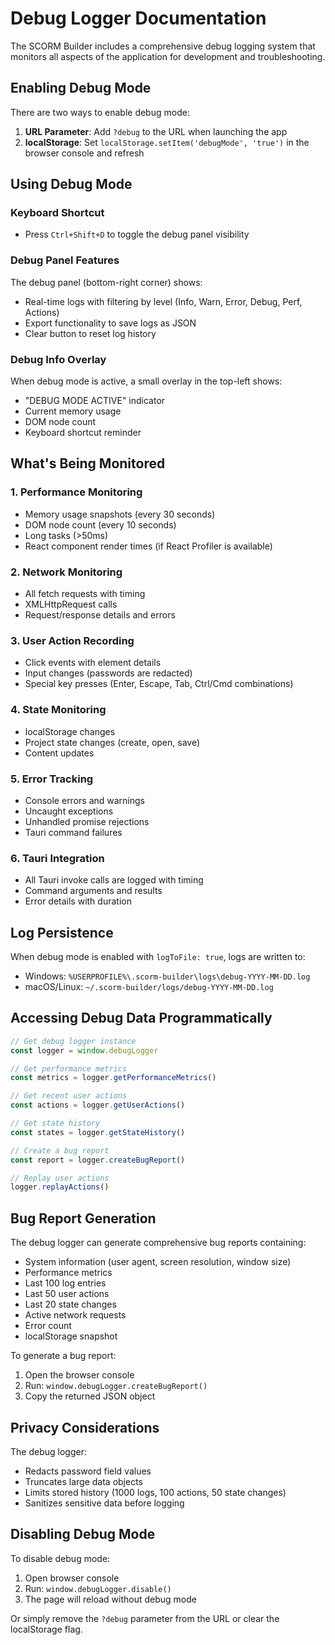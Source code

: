 # Debug Logger Documentation

The SCORM Builder includes a comprehensive debug logging system that monitors all aspects of the application for development and troubleshooting.

## Enabling Debug Mode

There are two ways to enable debug mode:

1. **URL Parameter**: Add `?debug` to the URL when launching the app
2. **localStorage**: Set `localStorage.setItem('debugMode', 'true')` in the browser console and refresh

## Using Debug Mode

### Keyboard Shortcut
- Press `Ctrl+Shift+D` to toggle the debug panel visibility

### Debug Panel Features
The debug panel (bottom-right corner) shows:
- Real-time logs with filtering by level (Info, Warn, Error, Debug, Perf, Actions)
- Export functionality to save logs as JSON
- Clear button to reset log history

### Debug Info Overlay
When debug mode is active, a small overlay in the top-left shows:
- "DEBUG MODE ACTIVE" indicator
- Current memory usage
- DOM node count
- Keyboard shortcut reminder

## What's Being Monitored

### 1. Performance Monitoring
- Memory usage snapshots (every 30 seconds)
- DOM node count (every 10 seconds)
- Long tasks (>50ms)
- React component render times (if React Profiler is available)

### 2. Network Monitoring
- All fetch requests with timing
- XMLHttpRequest calls
- Request/response details and errors

### 3. User Action Recording
- Click events with element details
- Input changes (passwords are redacted)
- Special key presses (Enter, Escape, Tab, Ctrl/Cmd combinations)

### 4. State Monitoring
- localStorage changes
- Project state changes (create, open, save)
- Content updates

### 5. Error Tracking
- Console errors and warnings
- Uncaught exceptions
- Unhandled promise rejections
- Tauri command failures

### 6. Tauri Integration
- All Tauri invoke calls are logged with timing
- Command arguments and results
- Error details with duration

## Log Persistence

When debug mode is enabled with `logToFile: true`, logs are written to:
- Windows: `%USERPROFILE%\.scorm-builder\logs\debug-YYYY-MM-DD.log`
- macOS/Linux: `~/.scorm-builder/logs/debug-YYYY-MM-DD.log`

## Accessing Debug Data Programmatically

```javascript
// Get debug logger instance
const logger = window.debugLogger

// Get performance metrics
const metrics = logger.getPerformanceMetrics()

// Get recent user actions
const actions = logger.getUserActions()

// Get state history
const states = logger.getStateHistory()

// Create a bug report
const report = logger.createBugReport()

// Replay user actions
logger.replayActions()
```

## Bug Report Generation

The debug logger can generate comprehensive bug reports containing:
- System information (user agent, screen resolution, window size)
- Performance metrics
- Last 100 log entries
- Last 50 user actions
- Last 20 state changes
- Active network requests
- Error count
- localStorage snapshot

To generate a bug report:
1. Open the browser console
2. Run: `window.debugLogger.createBugReport()`
3. Copy the returned JSON object

## Privacy Considerations

The debug logger:
- Redacts password field values
- Truncates large data objects
- Limits stored history (1000 logs, 100 actions, 50 state changes)
- Sanitizes sensitive data before logging

## Disabling Debug Mode

To disable debug mode:
1. Open browser console
2. Run: `window.debugLogger.disable()`
3. The page will reload without debug mode

Or simply remove the `?debug` parameter from the URL or clear the localStorage flag.